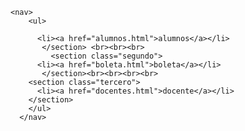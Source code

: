 
<html lang="en">
<head>
    <meta charset="UTF-8">
    <meta name="viewport" content="width=device-width, initial-scale=1.0">
    <title>Document</title>
</head>
<body>
         <link rel="stylesheet" href="style.css">
    <section class="menu"> 
        
    <nav>
        <ul>
        
          <li><a href="alumnos.html">alumnos</a></li>
           </section> <br><br><br>
             <section class="segundo">
          <li><a href="boleta.html">boleta</a></li>
           </section><br><br><br><br>
        <section class="tercero">
          <li><a href="docentes.html">docente</a></li>
        </section>
        </ul>
      </nav>
</body>
</html>
